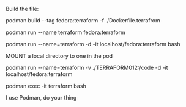 Build the file:

podman build --tag fedora:terraform -f ./Dockerfile.terrafrom

podman run --name terraform fedora:terraform 

podman run --name=terraform -d -it localhost/fedora:terraform bash

MOUNT a local directory to one in the pod

podman run --name=terraform -v ./TERRAFORM012:/code -d -it localhost/fedora:terraform

podman exec -it terraform bash

I use Podman, do your thing
